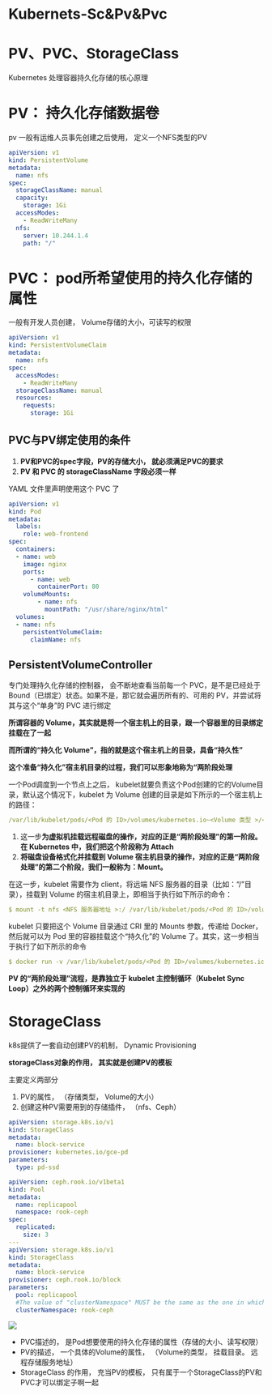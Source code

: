 # Kubernets-Sc&Pv&Pvc


# **PV、PVC、StorageClass**

Kubernetes 处理容器持久化存储的核心原理

# PV： 持久化存储数据卷

pv 一般有运维人员事先创建之后使用， 定义一个NFS类型的PV

```yaml
apiVersion: v1
kind: PersistentVolume
metadata:
  name: nfs
spec:
  storageClassName: manual
  capacity:
    storage: 1Gi
  accessModes:
    - ReadWriteMany
  nfs:
    server: 10.244.1.4
    path: "/"
```

# PVC： pod所希望使用的持久化存储的属性

一般有开发人员创建， Volume存储的大小，可读写的权限

```yaml
apiVersion: v1
kind: PersistentVolumeClaim
metadata:
  name: nfs
spec:
  accessModes:
    - ReadWriteMany
  storageClassName: manual
  resources:
    requests:
      storage: 1Gi
```

## PVC与PV绑定使用的条件

1. **PV和PVC的spec字段，PV的存储大小， 就必须满足PVC的要求**
2. **PV 和 PVC 的 storageClassName 字段必须一样**

YAML 文件里声明使用这个 PVC 了

```yaml
apiVersion: v1
kind: Pod
metadata:
  labels:
    role: web-frontend
spec:
  containers:
  - name: web
    image: nginx
    ports:
      - name: web
        containerPort: 80
    volumeMounts:
        - name: nfs
          mountPath: "/usr/share/nginx/html"
  volumes:
  - name: nfs
    persistentVolumeClaim:
      claimName: nfs
```

## PersistentVolumeController

专门处理持久化存储的控制器， 会不断地查看当前每一个 PVC，是不是已经处于 Bound（已绑定）状态。如果不是，那它就会遍历所有的、可用的 PV，并尝试将其与这个“单身”的 PVC 进行绑定

**所谓容器的 Volume，其实就是将一个宿主机上的目录，跟一个容器里的目录绑定挂载在了一起**

**而所谓的“持久化 Volume”，指的就是这个宿主机上的目录，具备“持久性”**

**这个准备“持久化”宿主机目录的过程，我们可以形象地称为“两阶段处理**

一个Pod调度到一个节点上之后， kubelet就要负责这个Pod创建的它的Volume目录，默认这个情况下，kubelet 为 Volume 创建的目录是如下所示的一个宿主机上的路径：

```yaml
/var/lib/kubelet/pods/<Pod 的 ID>/volumes/kubernetes.io~<Volume 类型 >/<Volume 名字 >
```

1. 这一步**为虚拟机挂载远程磁盘的操作，对应的正是“两阶段处理”的第一阶段。在 Kubernetes 中，我们把这个阶段称为 Attach**
2. **将磁盘设备格式化并挂载到 Volume 宿主机目录的操作，对应的正是“两阶段处理”的第二个阶段，我们一般称为：Mount。**

在这一步，kubelet 需要作为 client，将远端 NFS 服务器的目录（比如：“/”目录），挂载到 Volume 的宿主机目录上，即相当于执行如下所示的命令：

```yaml
$ mount -t nfs <NFS 服务器地址 >:/ /var/lib/kubelet/pods/<Pod 的 ID>/volumes/kubernetes.io~<Volume 类型 >/<Volume 名字 >
```

kubelet 只要把这个 Volume 目录通过 CRI 里的 Mounts 参数，传递给 Docker，然后就可以为 Pod 里的容器挂载这个“持久化”的 Volume 了。其实，这一步相当于执行了如下所示的命令

```yaml
$ docker run -v /var/lib/kubelet/pods/<Pod 的 ID>/volumes/kubernetes.io~<Volume 类型 >/<Volume 名字 >:/< 容器内的目标目录 > 我的镜像 ...
```

**PV 的“两阶段处理”流程，是靠独立于 kubelet 主控制循环（Kubelet Sync Loop）之外的两个控制循环来实现的**

# StorageClass

k8s提供了一套自动创建PV的机制， Dynamic Provisioning

**storageClass对象的作用， 其实就是创建PV的模板**

主要定义两部分

1. PV的属性， （存储类型， Volume的大小）
2. 创建这种PV需要用到的存储插件， （nfs、Ceph）

```yaml
apiVersion: storage.k8s.io/v1
kind: StorageClass
metadata:
  name: block-service
provisioner: kubernetes.io/gce-pd
parameters:
  type: pd-ssd
```

```yaml
apiVersion: ceph.rook.io/v1beta1
kind: Pool
metadata:
  name: replicapool
  namespace: rook-ceph
spec:
  replicated:
    size: 3
---
apiVersion: storage.k8s.io/v1
kind: StorageClass
metadata:
  name: block-service
provisioner: ceph.rook.io/block
parameters:
  pool: replicapool
  #The value of "clusterNamespace" MUST be the same as the one in which your rook cluster exist
  clusterNamespace: rook-ceph
```

![](media/16845536761329.jpg)


- PVC描述的， 是Pod想要使用的持久化存储的属性（存储的大小、读写权限）
- PV的描述， 一个具体的Volume的属性， （Volume的类型， 挂载目录。 远程存储服务地址）
- StorageClass 的作用， 充当PV的模板， 只有属于一个StorageClass的PV和PVC才可以绑定子啊一起
